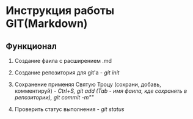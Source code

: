 # Инструкция работы GIT(Markdown)

## **Функционал**
 
1. Создание фаила с расширением .md

2. Создание репозитория для git'a - *git init*

3. Сохранение применяя Святую Троцу (сохрани, добавь, комментируй) - *Ctrl+S, git add (Tab - имя фаила, кде сохранять в репозитории), git commit -m""*

4. Проверить статус выполнения - *git status*


